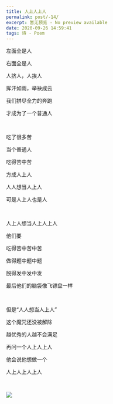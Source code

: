 ```yaml
---
title: 人上人上人
permalink: post/-14/
excerpt: 暂无预览 - No preview available
date: 2020-09-26 14:59:41
tags: 诗 - Poem
---
```


左面全是人

右面全是人

人挤人，人挨人

挥汗如雨，举袂成云

我们拼尽全力的奔跑

才成为了一个普通人

<br>

吃了很多苦

当个普通人

吃得苦中苦

方成人上人

人人想当人上人

可是人上人也是人

<br>

人上人想当人上人上人

他们要

吃得苦中苦中苦

做得题中题中题

脱得发中发中发

最后他们的脑袋像飞镖盘一样

<br>

但是“人人想当人上人”

这个魔咒还没被解除

越优秀的人越不会满足

再问一个人上人上人

他会说他想做一个

人上人上人上人

<br>

![](1.png)